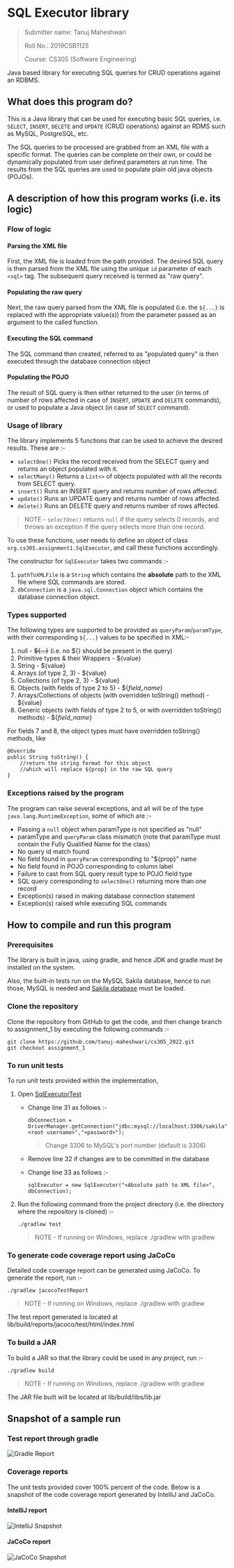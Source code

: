 # SQL Executor library

> Submitter name: Tanuj Maheshwari
>
> Roll No.: 2019CSB1125
>
> Course: CS305 (Software Engineering)

Java based library for executing SQL queries for CRUD operations against an RDBMS.


## What does this program do?

This is a Java library that can be used for executing basic SQL queries, i.e. `SELECT`, `INSERT`, `DELETE` and `UPDATE` (CRUD operations) against an RDMS such as MySQL, PostgreSQL, etc.

The SQL queries to be processed are grabbed from an XML file with a specific format. The queries can be complete on their own, or could be dynamically populated from user defined parameters at run time. The results from the SQL queries are used to populate plain old java objects (POJOs).


## A description of how this program works (i.e. its logic)

### Flow of logic

#### Parsing the XML file

First, the XML file is loaded from the path provided. The desired SQL query is then parsed from the XML file using the unique `id` parameter of each `<sql>` tag. The subsequent query received is termed as "raw query".

#### Populating the raw query

Next, the raw query parsed from the XML file is populated (i.e. the `${...}` is replaced with the appropriate value(s)) from the parameter passed as an argument to the called function.

#### Executing the SQL command

The SQL command then created, referred to as "populated query" is then executed through the database connection object

#### Populating the POJO

The result of SQL query is then either returned to the user (in terms of number of rows affected in case of `INSERT`, `UPDATE` and `DELETE` commands), or used to populate a Java object (in case of `SELECT` command).

### Usage of library

The library implements 5 functions that can be used to achieve the desired results. These are :-

- `selectOne()` Picks the record received from the SELECT query and returns an object populated with it.
- `selectMany()` Returns a `List<>` of objects populated with all the records from SELECT query.
- `insert()` Runs an INSERT query and returns number of rows affected.
- `update()` Runs an UPDATE query and returns number of rows affected.
- `delete()` Runs an DELETE query and returns number of rows affected.

> NOTE - `selectOne()` returns `null` if the query selects 0 records, and throws an exception if the query selects more than one record.

To use these functions, user needs to define an object of class `org.cs305.assignment1.SqlExecutor`, and call these functions accordingly.

The constructor for `SqlExecutor` takes two commands :-

1. `pathToXMLFile` is a `String` which contains the **absolute** path to the XML file where SQL commands are stored.
2. `dbConnection` is a `java.sql.Connection` object which contains the database connection object.

### Types supported

The following types are supported to be provided as `queryParam`/`paramType`, with their corresponding `${...}` values to be specified in XML:-

1. null - ~~${...}~~ (i.e. no ${} should be present in the query)
2. Primitive types & their Wrappers - ${value}
3. String - ${value}
4. Arrays (of type 2, 3) - ${value}
5. Collections (of type 2, 3) - ${value}
6. Objects (with fields of type 2 to 5) - ${_field_name_}
7. Arrays/Collections of objects (with overridden toString() method) - ${value}
8. Generic objects (with fields of type 2 to 5, or with overridden toString() methods) - ${_field_name_}

For fields 7 and 8, the object types must have overridden toString() methods, like

```
@Override
public String toString() {
    //return the string format for this object
    //which will replace ${prop} in the raw SQL query
}
```

### Exceptions raised by the program

The program can raise several exceptions, and all will be of the type `java.lang.RuntimeException`, some of which are :-

- Passing a `null` object when paramType is not specified as "null"
- paramType and `queryParam` class mismatch (note that paramType must contain the Fully Qualified Name for the class)
- No query id match found
- No field found in `queryParam` corresponding to "${prop}" name
- No field found in POJO corresponding to column label
- Failure to cast from SQL query result type to POJO field type
- SQL query corresponding to `selectOne()` returning more than one record
- Exception(s) raised in making database connection statement
- Exception(s) raised while executing SQL commands


## How to compile and run this program

### Prerequisites

The library is built in java, using gradle, and hence JDK and gradle must be installed on the system.

Also, the built-in tests run on the MySQL Sakila database, hence to run those, MySQL is needed and [Sakila database](https://dev.mysql.com/doc/sakila/en/sakila-installation.html) must be loaded.

### Clone the repository

Clone the repository from GitHub to get the code, and then change branch to assignment_1 by executing the following commands :-

```
git clone https://github.com/tanuj-maheshwari/cs305_2022.git
git checkout assignment_1
```

### To run unit tests

To run unit tests provided within the implementation, 

1. Open [SqlExecutorTest](./lib/src/test/java/org/cs305/assignment1/SqlExecutorTest.java)

    - Change line 31 as follows :-

          dbConnection = DriverManager.getConnection("jdbc:mysql://localhost:3306/sakila","<root username>","<password>");

        > Change 3306 to MySQL's port number (default is 3306)

    - Remove line 32 if changes are to be committed in the database

    - Change line 33 as follows :-

          sqlExecutor = new SqlExecutor("<Absolute path to XML file>", dbConnection);

2. Run the following command from the project directory (i.e. the directory where the repository is cloned) :-

       ./gradlew test

    > NOTE - If running on Windows, replace ./gradlew with gradlew

### To generate code coverage report using JaCoCo

Detailed code coverage report can be generated using JaCoCo. To generate the report, run :-

    ./gradlew jacocoTestReport

> NOTE - If running on Windows, replace ./gradlew with gradlew

The test report generated is located at lib/build/reports/jacoco/test/html/index.html

### To build a JAR

To build a JAR so that the library could be used in any project, run :-

    ./gradlew build

> NOTE - If running on Windows, replace ./gradlew with gradlew

The JAR file built will be located at lib/build/libs/lib.jar

## Snapshot of a sample run

### Test report through gradle

![Gradle Report](./reports/Gradle_Report.png?raw=true "Gradle Report")

### Coverage reports

The unit tests provided cover 100% percent of the code. Below is a snapshot of the code coverage report generated by IntelliJ and JaCoCo.

#### IntelliJ report

![IntelliJ Snapshot](./reports/IntelliJ_Report.png?raw=true "IntelliJ Snapshot")

#### JaCoCo report

![JaCoCo Snapshot](./reports/JaCoCo_Report.png?raw=true "JaCoCo Snapshot")
